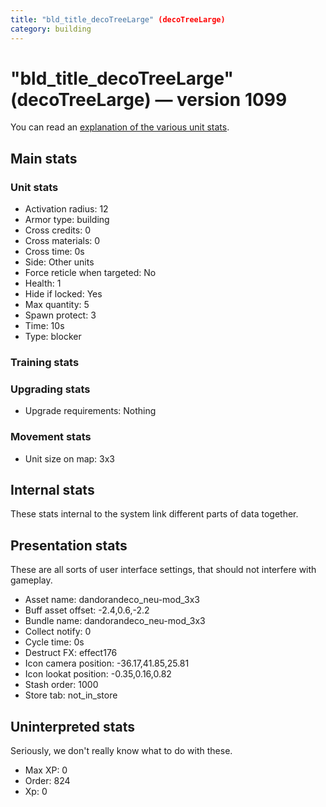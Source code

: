```yaml
---
title: "bld_title_decoTreeLarge" (decoTreeLarge)
category: building
---
```


# "bld_title_decoTreeLarge" (decoTreeLarge) — version 1099

You can read an [explanation  of the various unit stats](unitexplained.md).

## Main stats

### Unit stats

  * Activation radius: 12
  * Armor type: building
  * Cross credits: 0
  * Cross materials: 0
  * Cross time: 0s
  * Side: Other units
  * Force reticle when targeted: No
  * Health: 1
  * Hide if locked: Yes
  * Max quantity: 5
  * Spawn protect: 3
  * Time: 10s
  * Type: blocker

### Training stats


### Upgrading stats

  * Upgrade requirements: Nothing

### Movement stats

  * Unit size on map: 3x3

## Internal stats

These stats internal to the system link different parts of data together.


## Presentation stats

These are all sorts of user interface settings, that should not interfere with gameplay.

  * Asset name: dandorandeco_neu-mod_3x3
  * Buff asset offset: -2.4,0.6,-2.2
  * Bundle name: dandorandeco_neu-mod_3x3
  * Collect notify: 0
  * Cycle time: 0s
  * Destruct FX: effect176
  * Icon camera position: -36.17,41.85,25.81
  * Icon lookat position: -0.35,0.16,0.82
  * Stash order: 1000
  * Store tab: not_in_store

## Uninterpreted stats

Seriously, we don't really know what to do with these.

  * Max XP: 0
  * Order: 824
  * Xp: 0

